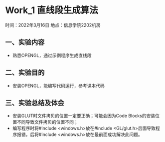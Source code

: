 # Work_1  直线段生成算法

时间：2022年3月16日
地点：信息学院2202机房


## 一、实验内容

* 熟悉OPENGL，通过示例程序生成直线段

## 二、实验目的

* 安装OPENGL，能编写代码运行，参考课本代码

## 三、实验总结及体会

* 安装GLUT时文件拷贝的位置一定要正确；可能会因为Code Blocks的安装位置不同导致文件拷贝的位置不同；
* 编写程序时将#include <windows.h>放在#include <GL/glut.h>后面导致程序报错，后将#include <windows.h>放在最前面成功解决此问题。

